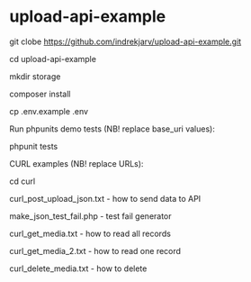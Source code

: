# upload-api-example

git clobe https://github.com/indrekjarv/upload-api-example.git

cd upload-api-example

mkdir storage

composer install

cp .env.example .env


Run phpunits demo tests (NB! replace base_uri values):

phpunit tests


CURL examples (NB! replace URLs):

cd curl

curl_post_upload_json.txt - how to send data to API

make_json_test_fail.php - test fail generator

curl_get_media.txt - how to read all records

curl_get_media_2.txt - how to read one record

curl_delete_media.txt - how to delete